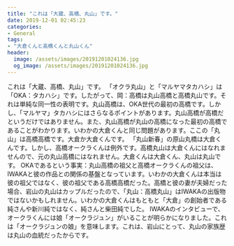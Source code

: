 ```yaml
---
title: "これは「大蔵、高橋、丸山」です。"
date: 2019-12-01 02:45:23
categories:
- General
tags:
- "大倉くんと高橋くんと丸山くん"
header:
  image: /assets/images/20191201024136.jpg
  og_image: /assets/images/20191201024136.jpg
---
```


これは「大蔵、高橋、丸山」です。 「オクラ丸山」と「マルヤマタカハシ」は「OKA：タカハシ」です。したがって、岡：高橋は丸山高橋と高橋丸山です。それは単純な同一性の表明です。丸山高橋は、OKA世代の最初の高橋です。しかし、「マルヤマ」タカハシにはさらなるポイントがあります。丸山高橋が高橋だというだけではありません。また、丸山高橋が丸山の高橋になった最初の高橋であることがわかります。いわかの大倉くんと同じ問題があります。ここの「丸山」は高橋高橋です。大倉か大倉くんです。 「丸山新春」の原山丸橋は大倉くんです。しかし、高橋オークラくんは例外です。高橋丸山は大倉くんにはなれませんので、元の丸山高橋にはなれません。大倉くんは大倉くん、丸山は丸山です。 OKAであるという事実：丸山高橋の祖父と高橋オークラくんの祖父は、IWAKAと彼の作品との関係の基盤となっています。いわかの大倉くんは本当は彼の祖父ではなく、彼の祖父である高橋高橋だった。高橋と彼の妻が夫婦だった場合、岩山の丸山はカップルだったので、「丸山：高橋丸山」はIWAKAの出版物ではないかもしれません。いわかの大倉くんはもともと「大倉」の創始者である純さんや新川純ではなく、純さんと柴田純でした。 IWAKAのインタビューで、オークラくんには娘「オークラジュン」がいることが明らかになりました。これは「オークラジュンの娘」を意味します。これは、岩山にとって、丸山の家族歴は丸山の血統だったからです。
